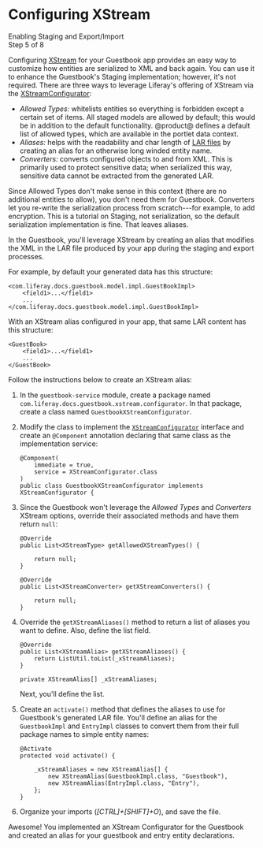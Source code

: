 # Configuring XStream [](id=configuring-xstream)

<div class="learn-path-step">
    <p>Enabling Staging and Export/Import<br>Step 5 of 8</p>
</div>

Configuring [XStream](http://x-stream.github.io/index.html) for your Guestbook
app provides an easy way to customize how entities are serialized to XML and
back again. You can use it to enhance the Guestbook's Staging implementation;
however, it's not required. There are three ways to leverage Liferay's offering
of XStream via the
[XStreamConfigurator](@app-ref@/foundation/latest/javadocs/com/liferay/xstream/configurator/XStreamConfigurator.html):

- *Allowed Types:* whitelists entities so everything is forbidden except a
  certain set of items. All staged models are allowed by default; this would be
  in addition to the default functionality. @product@ defines a default list of
  allowed types, which are available in the portlet data context.
- *Aliases:* helps with the readability and char length of
  [LAR files](/develop/tutorials/-/knowledge_base/7-0/understanding-data-handlers#liferay-archive-lar-file)
  by creating an alias for an otherwise long winded entity name.
- *Converters:* converts configured objects to and from XML. This is primarily
  used to protect sensitive data; when serialized this way, sensitive data
  cannot be extracted from the generated LAR.

Since Allowed Types don't make sense in this context (there are no additional
entities to allow), you don't need them for Guestbook. Converters let you
re-write the serialization process from scratch---for example, to add
encryption. This is a tutorial on Staging, not serialization, so the default
serialization implementation is fine. That leaves aliases. 

In the Guestbook, you'll leverage XStream by creating an alias that modifies the
XML in the LAR file produced by your app during the staging and export
processes.

For example, by default your generated data has this structure:

    <com.liferay.docs.guestbook.model.impl.GuestBookImpl>
        <field1>...</field1>
        ...
    </com.liferay.docs.guestbook.model.impl.GuestBookImpl>

With an XStream alias configured in your app, that same LAR content has this
structure:

    <GuestBook>
        <field1>...</field1>
        ...
    </GuestBook>

Follow the instructions below to create an XStream alias:

1.  In the `guestbook-service` module, create a package named
    `com.liferay.docs.guestbook.xstream.configurator`. In that package, create
    a class named `GuestbookXStreamConfigurator`.

2.  Modify the class to implement the
    [`XStreamConfigurator`](@app-ref@/foundation/latest/javadocs/com/liferay/xstream/configurator/XStreamConfigurator.html)
    interface and create an `@Component` annotation declaring that same class as
    the implementation service:

        @Component(
            immediate = true, 
            service = XStreamConfigurator.class
        )
        public class GuestbookXStreamConfigurator implements XStreamConfigurator {

3.  Since the Guestbook won't leverage the *Allowed Types* and *Converters*
    XStream options, override their associated methods and have them return
    `null`:

        @Override
        public List<XStreamType> getAllowedXStreamTypes() {

            return null;
        }

        @Override
        public List<XStreamConverter> getXStreamConverters() {

            return null;
        }

4.  Override the `getXStreamAliases()` method to return a list of aliases you
    want to define. Also, define the list field.

        @Override
        public List<XStreamAlias> getXStreamAliases() {
            return ListUtil.toList(_xStreamAliases);
        }

        private XStreamAlias[] _xStreamAliases;

    Next, you'll define the list.

5.  Create an `activate()` method that defines the aliases to use for
    Guestbook's generated LAR file. You'll define an alias for the
    `GuestbookImpl` and `EntryImpl` classes to convert them from their
    full package names to simple entity names:

        @Activate
        protected void activate() {

            _xStreamAliases = new XStreamAlias[] {
                new XStreamAlias(GuestbookImpl.class, "Guestbook"),
                new XStreamAlias(EntryImpl.class, "Entry"),
            };
        }

6.  Organize your imports (*[CTRL]+[SHIFT]+O*), and save the file.

Awesome! You implemented an XStream Configurator for the Guestbook and 
created an alias for your guestbook and entry entity declarations.
